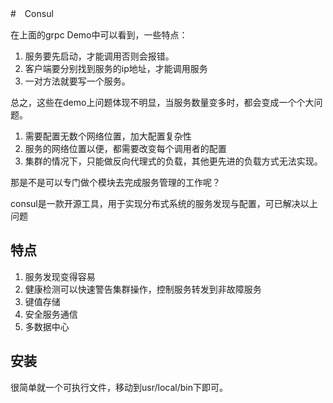 #　Consul

在上面的grpc Demo中可以看到，一些特点：

1. 服务要先启动，才能调用否则会报错。
2. 客户端要分别找到服务的ip地址，才能调用服务
3. 一对方法就要写一个服务。

总之，这些在demo上问题体现不明显，当服务数量变多时，都会变成一个个大问题。

 1. 需要配置无数个网络位置，加大配置复杂性
 2. 服务的网络位置以便，都需要改变每个调用者的配置
 3. 集群的情况下，只能做反向代理式的负载，其他更先进的负载方式无法实现。

 那是不是可以专门做个模块去完成服务管理的工作呢？

consul是一款开源工具，用于实现分布式系统的服务发现与配置，可已解决以上问题

## 特点

1. 服务发现变得容易
2. 健康检测可以快速警告集群操作，控制服务转发到非故障服务
3. 键值存储
4. 安全服务通信
5. 多数据中心

## 安装

很简单就一个可执行文件，移动到usr/local/bin下即可。


